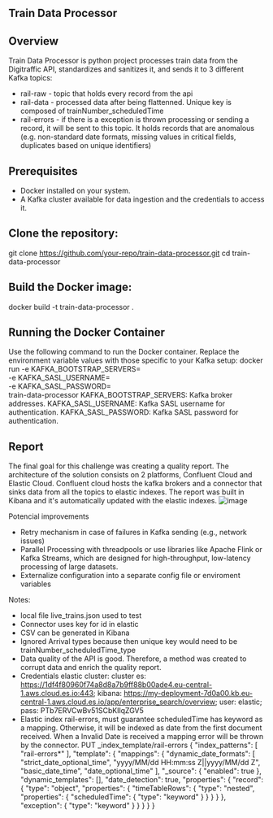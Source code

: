 ## Train Data Processor

## Overview
Train Data Processor is python project processes train data from the Digitraffic API, standardizes and sanitizes it, and sends it to 3 different Kafka topics:
 - rail-raw - topic that holds every record from the api
 - rail-data - processed data after being flattenned. Unique key is composed of trainNumber_scheduledTime 
 - rail-errors - if there is a exception is thrown processing or sending a record, it will be sent to this topic. It holds records that are anomalous (e.g. non-standard date formats, missing values in critical fields, duplicates based on unique identifiers)
 

## Prerequisites
- Docker installed on your system.
- A Kafka cluster available for data ingestion and the credentials to access it. 


## Clone the repository:
git clone https://github.com/your-repo/train-data-processor.git
cd train-data-processor

## Build the Docker image:
docker build -t train-data-processor .

## Running the Docker Container
Use the following command to run the Docker container. Replace the environment variable values with those specific to your Kafka setup:
docker run -e KAFKA_BOOTSTRAP_SERVERS=<your-cluster> \
           -e KAFKA_SASL_USERNAME=<your-kafka-username> \
           -e KAFKA_SASL_PASSWORD=<your-kafka-password> \
           train-data-processor
KAFKA_BOOTSTRAP_SERVERS: Kafka broker addresses.
KAFKA_SASL_USERNAME: Kafka SASL username for authentication.
KAFKA_SASL_PASSWORD: Kafka SASL password for authentication.


## Report
The final goal for this challenge was creating a quality report. The architecture of the solution consists on 2 platforms, Confluent Cloud and Elastic Cloud. Confluent cloud hosts the kafka brokers and a connector that sinks data from all the topics to elastic indexes. The report was built in Kibana and it's automatically updated with the elastic indexes.
![image](https://github.com/user-attachments/assets/8e2fb1c4-5a28-4282-86b2-21a47ec5e212)


Potencial improvements
- Retry mechanism in case of failures in Kafka sending (e.g., network issues) 
- Parallel Processing with threadpools or use libraries like Apache Flink or Kafka Streams, which are designed for high-throughput, low-latency processing of large datasets.
- Externalize configuration into a separate config file or enviroment variables


Notes: 
- local file live_trains.json used to test
- Connector uses key for id in elastic
- CSV can be generated in Kibana
- Ignored Arrival types because then unique key would need to be trainNumber_scheduledTime_type
- Data quality of the API is good. Therefore, a method was created to corrupt data and enrich the quality report.
- Credentials elastic cluster: cluster es: https://1df4f80960f74a8d8a7b9ff88b00ade4.eu-central-1.aws.cloud.es.io:443; kibana: https://my-deployment-7d0a00.kb.eu-central-1.aws.cloud.es.io/app/enterprise_search/overview; user: elastic; pass: PTb7ERVCwBv51SCbKIlqZGV5
- Elastic index rail-errors, must guarantee scheduledTime has keyword as a mapping. Otherwise, it will be indexed as date from the first document received. When a Invalid Date is received a mapping error will be thrown by the connector. 
PUT _index_template/rail-errors
{
  "index_patterns": [
    "rail-errors*"
  ],
  "template": {
    "mappings": {
      "dynamic_date_formats": [
        "strict_date_optional_time",
        "yyyy/MM/dd HH:mm:ss Z||yyyy/MM/dd Z",
        "basic_date_time",
        "date_optional_time"
      ],
      "_source": {
        "enabled": true
      },
      "dynamic_templates": [],
      "date_detection": true,
      "properties": {
        "record": {
          "type": "object",
          "properties": {
            "timeTableRows": {
              "type": "nested",
              "properties": {
                "scheduledTime": {
                  "type": "keyword"
                }
              }
            }
          }
        },
        "exception": {
          "type": "keyword"
        }
      }
    }
  }
}
